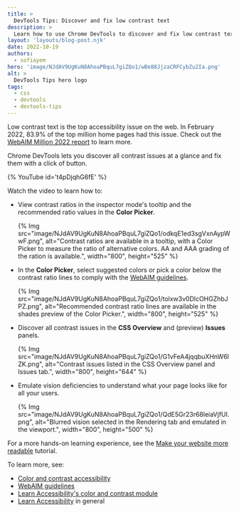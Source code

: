 ```yaml
---
title: >
  DevTools Tips: Discover and fix low contrast text
description: >
  Learn how to use Chrome DevTools to discover and fix low contrast text.
layout: 'layouts/blog-post.njk'
date: 2022-10-19
authors:
  - sofiayem
hero: 'image/NJdAV9UgKuN8AhoaPBquL7giZQo1/wBe88JjzaCRFCybZu2Ia.png'
alt: >
  DevTools Tips hero logo
tags:
  - css
  - devtools
  - devtools-tips
---
```


Low contrast text is the top accessibility issue on the web. In February 2022, 83.9% of the top million home pages had this issue. Check out the [WebAIM Million 2022 report](https://webaim.org/projects/million/#wcag) to learn more.

Chrome DevTools lets you discover all contrast issues at a glance and fix them with a click of button.

{% YouTube id='t4pDjqhG6fE' %}

Watch the video to learn how to:

- View contrast ratios in the inspector mode's tooltip and the recommended ratio values in the **Color Picker**.

  {% Img src="image/NJdAV9UgKuN8AhoaPBquL7giZQo1/odkqE1ed3sgVxnAypWwF.png", alt="Contrast ratios are available in a tooltip, with a Color Picker to measure the ratio of alternative colors. AA and AAA grading of the ration is available.", width="800", height="525" %}

- In the **Color Picker**, select suggested colors or pick a color below the contrast ratio lines to comply with the [WebAIM guidelines](https://webaim.org/standards/wcag/).

  {% Img src="image/NJdAV9UgKuN8AhoaPBquL7giZQo1/tolxw3v0DlcOHGZhbJPZ.png", alt="Recommended contrast ratio lines are available in the shades preview of the Color Picker.", width="800", height="525" %}

- Discover all contrast issues in the **CSS Overview** and (preview) **Issues** panels.

  {% Img src="image/NJdAV9UgKuN8AhoaPBquL7giZQo1/G1vFeA4jqqbuXHnW6IZK.png", alt="Contrast issues listed in the CSS Overview panel and Issues tab.", width="800", height="644" %}

- Emulate vision deficiencies to understand what your page looks like for all your users.

  {% Img src="image/NJdAV9UgKuN8AhoaPBquL7giZQo1/QdE5Gr23r68leiaVjfUI.png", alt="Blurred vision selected in the Rendering tab and emulated in the viewport.", width="800", height="500" %}

For a more hands-on learning experience, see the [Make your website more readable](/docs/devtools/accessibility/contrast/) tutorial.

To learn more, see:

- [Color and contrast accessibility](https://web.dev/articles/color-and-contrast-accessibility)
- [WebAIM guidelines](https://webaim.org/standards/wcag/)
- [Learn Accessibility's color and contrast module](https://web.dev/learn/accessibility/color-contrast)
- [Learn Accessibility](https://web.dev/learn/accessibility) in general
